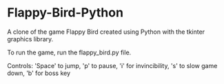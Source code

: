 # Flappy-Bird-Python
A clone of the game Flappy Bird created using Python with the tkinter graphics library.

To run the game, run the flappy_bird.py file. 

Controls: 'Space' to jump, 'p' to pause, 'i' for invincibility, 's' to slow game down, 'b' for boss key

